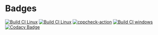 
# Badges
[![Build CI Linux](https://github.com/nidhichawla1/MiniProject_Temp/actions/workflows/Build_Linux.yml/badge.svg)](https://github.com/nidhichawla1/MiniProject_Temp/actions/workflows/Build_Linux.yml)
[![Build CI Linux](https://github.com/nidhichawla1/MiniProject_Temp/actions/workflows/Build_Linux.yml/badge.svg)](https://github.com/nidhichawla1/MiniProject_Temp/actions/workflows/Build_Linux.yml)
[![cppcheck-action](https://github.com/nidhichawla1/MiniProject_Temp/actions/workflows/cppcheck.yml/badge.svg)](https://github.com/nidhichawla1/MiniProject_Temp/actions/workflows/cppcheck.yml)
[![Build CI windows](https://github.com/nidhichawla1/MiniProject_Temp/actions/workflows/Build_Windows.yml/badge.svg)](https://github.com/nidhichawla1/MiniProject_Temp/actions/workflows/Build_Windows.yml)
[![Codacy Badge](https://app.codacy.com/project/badge/Grade/fa9d09ba4a9a4d429961e10c297dc880)](https://www.codacy.com/gh/nidhichawla1/M1_Covid_quiz/dashboard?utm_source=github.com&amp;utm_medium=referral&amp;utm_content=nidhichawla1/M1_Covid_quiz&amp;utm_campaign=Badge_Grade)
